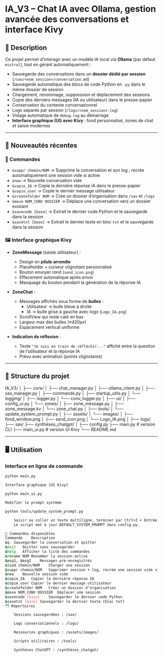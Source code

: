 # IA_V3 – Chat IA avec Ollama, gestion avancée des conversations et interface Kivy

## 📌 Description
Ce projet permet d’interagir avec un modèle IA local via **Ollama** (par défaut `mistral`), tout en gérant automatiquement :  
- Sauvegarde des conversations dans un **dossier dédié par session** (`/sav/<nom_session>/conversation.md`)  
- Sauvegarde automatique des blocs de code Python en `.py` dans le même dossier de session  
- Chargement, renommage, suppression et déplacement des sessions  
- Copie des derniers messages (IA ou utilisateur) dans le presse-papier  
- Conservation du contexte conversationnel  
- Logs séparés par session (`/logs/<nom_session>.log`)  
- Vidage automatique de `debug.log` au démarrage  
- **Interface graphique (UI) avec Kivy** : fond personnalisé, zones de chat et saisie modernes  

---

## 🚀 Nouveautés récentes

### 💬 Commandes
- `&suppr chemin/NOM` → Supprime la conversation et son log ; recrée automatiquement une session vide si active  
- `&new` → Nouvelle conversation vide  
- `&copie_IA` → Copie la dernière réponse IA dans le presse-papier  
- `&copie_user` → Copie le dernier message utilisateur  
- `&createfolder NOM` → Crée un dossier d’organisation dans `/sav` et `/logs`  
- `&move NOM_CONV DOSSIER` → Déplace une conversation vers un dossier existant  
- `&savecode [base]` → Extrait le dernier code Python et le sauvegarde dans la session  
- `&savetxt [base]` → Extrait le dernier texte en bloc `txt` et le sauvegarde dans la session  

### 🖼️ Interface graphique Kivy
- **ZoneMessage** (saisie utilisateur) :
  - Design en **pilule arrondie**  
  - Placeholder + curseur clignotant personnalisé  
  - Bouton envoyer rond (`send_icon.png`)  
  - Effacement automatique après envoi  
  - Masquage du bouton pendant la génération de la réponse IA  

- **ZoneChat** :
  - Messages affichés sous forme de **bulles** :
    - Utilisateur → bulle bleue à droite  
    - IA → bulle grise à gauche avec logo (`Logo_IA.png`)  
  - ScrollView qui reste calé en bas  
  - Largeur max des bulles (≈420px)  
  - Espacement vertical uniforme  

- **Indication de réflexion** :
  - Texte `"Je suis en train de réfléchir..."` affiché entre la question de l’utilisateur et la réponse IA  
  - Prévu avec animation (points clignotants)  

---

## 📂 Structure du projet

IA_V3/
│
├── core/
│ ├── chat_manager.py
│ ├── ollama_client.py
│ ├── sav_manager.py
│ ├── commands.py
│ ├── startup_utils.py
│ └── logging/
│ ├── logger.py
│ └── conv_logger.py
│
├── ui/
│ ├── config_ui.py
│ └── zones/
│ ├── zone_message.py
│ ├── zone_message.kv
│ └── zone_chat.py
│
├── tools/
│ └── update_system_prompt.py
│
├── assets/
│ └── images/
│ ├── fond_window.png
│ ├── send_icon.png
│ └── Logo_IA.png
│
├── logs/
├── sav/
├── synthèses_chatgpt/
│
├── config.py
├── main.py # version CLI
├── main_ui.py # version UI Kivy
└── README.md


---

## 🖥️ Utilisation

### Interface en ligne de commande
```bash
python main.py

Interface graphique (UI Kivy)

python main_ui.py

Modifier le prompt système

python tools/update_system_prompt.py

    Saisir ou coller un texte multiligne, terminer par Ctrl+Z + Entrée (Windows) ou Ctrl+D (Linux/Mac).
    Le script met à jour DEFAULT_SYSTEM_PROMPT dans config.py.

📜 Commandes disponibles
Commande	Description
&q	Sauvegarder la conversation et quitter
&exit	Quitter sans sauvegarder
&help	Afficher la liste des commandes
&rename NOM	Renommer la session active
&msg1, &msg2	Messages pré-enregistrés
&load chemin/NOM	Charger une session
&suppr chemin/NOM	Supprimer session + log, recrée une session vide si active
&new	Nouvelle session vide
&copie_IA	Copier la dernière réponse IA
&copie_user	Copier le dernier message utilisateur
&createfolder NOM	Créer un dossier d’organisation
&move NOM_CONV DOSSIER	Déplacer une session
&savecode [base]	Sauvegarder le dernier code Python
&savetxt [base]	Sauvegarder le dernier texte (bloc txt)
🗂️ Répertoires

    Sessions sauvegardées : /sav/

    Logs conversationnels : /logs/

    Ressources graphiques : /assets/images/

    Scripts utilitaires : /tools/

    Synthèses ChatGPT : /synthèses_chatgpt/